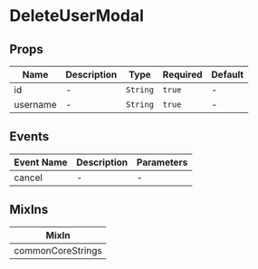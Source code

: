 # DeleteUserModal

## Props

<!-- @vuese:DeleteUserModal:props:start -->
|Name|Description|Type|Required|Default|
|---|---|---|---|---|
|id|-|`String`|`true`|-|
|username|-|`String`|`true`|-|

<!-- @vuese:DeleteUserModal:props:end -->


## Events

<!-- @vuese:DeleteUserModal:events:start -->
|Event Name|Description|Parameters|
|---|---|---|
|cancel|-|-|

<!-- @vuese:DeleteUserModal:events:end -->


## MixIns

<!-- @vuese:DeleteUserModal:mixIns:start -->
|MixIn|
|---|
|commonCoreStrings|

<!-- @vuese:DeleteUserModal:mixIns:end -->
